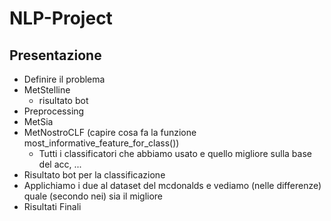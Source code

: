 # NLP-Project

## Presentazione

- Definire il problema
- MetStelline
  - risultato bot
- Preprocessing
- MetSia
- MetNostroCLF (capire cosa fa la funzione most_informative_feature_for_class())
    - Tutti i classificatori che abbiamo usato e quello migliore sulla base del acc, ...
- Risultato bot per la classificazione
- Applichiamo i due al dataset del mcdonalds e vediamo (nelle differenze) quale (secondo nei) sia il migliore
- Risultati Finali